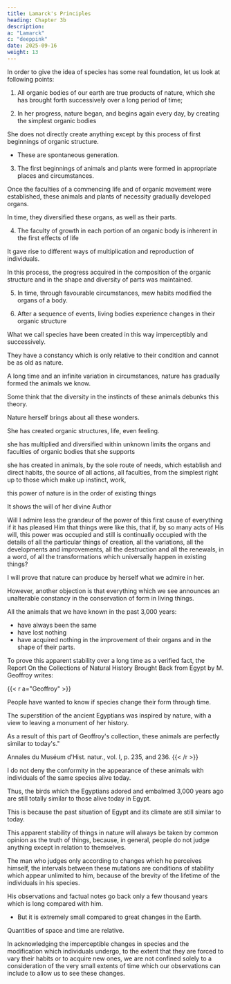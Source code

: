 ```yaml
---
title: Lamarck's Principles
heading: Chapter 3b
description: 
a: "Lamarck"
c: "deeppink"
date: 2025-09-16
weight: 13
---
```

 

In order to give the idea of species has some real foundation, let us look at following points:

1. All organic bodies of our earth are true products of nature, which she has brought forth successively over a long period of time;

2. In her progress, nature began, and begins again every day, by creating the simplest organic bodies

She does not directly create anything except by this process of first beginnings of organic structure.
- These are spontaneous generation.

3. The first beginnings of animals and plants were formed in appropriate places and circumstances. 

Once the faculties of a commencing life and of organic movement were established, these animals and plants of necessity gradually developed organs.

In time, they diversified these organs, as well as their parts.

4. The faculty of growth in each portion of an organic body is inherent in the first effects of life

It gave rise to different ways of multiplication and reproduction of individuals. 

In this process, the progress acquired in the composition of the organic structure and in the shape and diversity of parts was maintained.

5. In time, through favourable circumstances, mew habits modified the organs of a body.

 <!-- of changes which every point on the surface of the earth has successively undergone, in a word, with the assistance of the power which new situations and habits have for  endowed with life, all those which exist now have been imperceptibly shaped just as we see them. -->

6. After a sequence of events, living bodies experience changes in their organic structure 

What we call species have been created in this way imperceptibly and successively.

They have a constancy which is only relative to their condition and cannot be as old as nature.

A long time and an infinite variation in circumstances, nature has gradually formed the animals we know.

Some think that the diversity in the instincts of these animals debunks this theory.

 <!-- and by the consideration of the marvels in every genus which their various sorts of work offer? -->

<!-- Dare one carry the systematic spirit so far as to say that it is nature alone which has created this astonishing diversity of means, tricks, dexterity, precaution, and patience, so often illustrated to us by the industry of animals? 

Is not what we observe in this respect in the class of insects alone a thousand times more than sufficient to make us feel that limiting the power of nature would not permit her to produce on her own so many marvels and to impress on us the most persistent belief that here the will of the supreme Author of everything was necessary and alone sufficed to bring into existence so many admirable things? -->

<!-- Without doubt, one would have to be foolhardy or rather entirely idiotic to claim to assign limits to the power of the first Author of everything. But, by that alone, no one can dare to say that this infinite power could not have willed what nature herself shows us it has willed. -->

Nature herself brings about all these wonders.

She has created organic structures, life, even feeling.

she has multiplied and diversified within unknown limits the organs and faculties of organic bodies that she supports

she has created in animals, by the sole route of needs, which establish and direct habits, the source of all actions, all faculties, from the simplest right up to those which make up instinct, work, 

this power of nature is in the order of existing things

It shows the will of her divine Author

 <!-- who has been able to will that she has this ability? -->

Will I admire less the grandeur of the power of this first cause of everything if it has pleased Him that things were like this, that if, by so many acts of His will, this power was occupied and still is continually occupied with the details of all the particular things of creation, all the variations, all the developments and improvements, all the destruction and all the renewals, in a word, of all the transformations which universally happen in existing things?

I will prove that nature can produce by herself what we admire in her.

However, another objection is that everything which we see announces an unalterable constancy in the conservation of form in living things. 

All the animals that we have known in the past 3,000 years:
- have always been the same
- have lost nothing
- have acquired nothing in the improvement of their organs and in the shape of their parts.

To prove this apparent stability over a long time as a verified fact, the Report On the Collections of Natural History Brought Back from Egypt by M. Geoffroy writes:

<!-- Those writing the report express themselves on this point in the following way: -->

{{< r a="Geoffroy" >}}
<!-- First, the collection has this remarkable quality, that we can say it contains animals of all centuries.  -->

People have wanted to know if species change their form through time. 
<!-- We have never been in a better position to make a decision about a large number of remarkable species and for several thousands of others.  -->
The superstition of the ancient Egyptians was inspired by nature, with a view to leaving a monument of her history.

<!-- "It is not possible to control one's imaginative excitement when one sees still preserved with the smallest bones, the smallest hairs, and perfectly recognizable, such an animal which had, 3,000 years ago, priests or altars in Thebes or Memphis.  -->

As a result of this part of Geoffroy's collection, these animals are perfectly similar to today's." 

Annales du Muséum d'Hist. natur., vol. I, p. 235, and 236.
{{< /r >}}


I do not deny the conformity in the appearance of these animals with individuals of the same species alive today. 

Thus, the birds which the Egyptians adored and embalmed 3,000 years ago are still totally similar to those alive today in Egypt.

This is because the past situation of Egypt and its climate are still similar to today.

<!-- Now, the birds which live there at present are still in the same circumstances where they were then and could not have been forced to change their habits.

Moreover, who does not sense that birds, which can so easily move on and choose places agreeable to them, are less subject to variation in local circumstances than many other animals and thus less challenged in their habits. -->

<!-- In fact, there is nothing in the observation mentioned above which contradicts the ideas I have revealed in this matter and, above all, which proves that the animals under discussion have existed for all time in nature. It proves only that they were present in Egypt two or three thousand years ago. And anyone in the habit of thinking about things, while at the same time observing what nature shows us of the monuments to its own antiquity, easily appreciates the value of a duration of two or three thousand years in comparison with that antiquity. -->

This apparent stability of things in nature will always be taken by common opinion as the truth of things, because, in general, people do not judge anything except in relation to themselves.

The man who judges only according to changes which he perceives himself, the intervals between these mutations are conditions of stability which appear unlimited to him, because of the brevity of the lifetime of the individuals in his species. 

His observations and factual notes go back only a few thousand years which is long compared with him.
- But it is extremely small compared to great changes in the Earth.

 <!-- durations which have witnessed the occurrence of the great changes the surface of the earth has undergone, everything appears stable on the planet which he inhabits, and he is encouraged to dismiss the signs presented to him everywhere by the monuments piled up around him or buried in the soil under his feet as he walks. -->

Quantities of space and time are relative. 

<!-- If man really wishes to imagine this truth, then he will be reserved in his judgments about the stability which he attributes in nature to the state of things which he observes. See in my Recherches sur les corps vivans, l'appendice, p. 141. -->

In acknowledging the imperceptible changes in species and the modification which individuals undergo, to the extent that they are forced to vary their habits or to acquire new ones, we are not confined solely to a consideration of the very small extents of time which our observations can include to allow us to see these changes. 

<!-- For, in addition to this induction, a number of facts collected for many years now also illuminate the question which I am examining, in such a way that it does not remain uncertain. And I can say that nowadays our observational knowledge is too advanced for the answer we are looking for not to be obvious. -->

<!-- In addition the fact that we know about the influences and the results of heterogeneous reproduction, we certainly know nowadays that  -->
